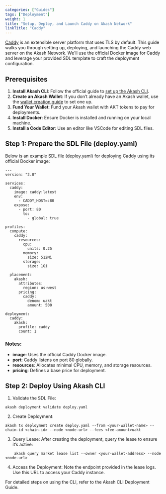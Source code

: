 ```yaml
---
categories: ["Guides"]
tags: ["Deployment"]
weight: 1
title: "Setup, Deploy, and Launch Caddy on Akash Network"
linkTitle: "Caddy"
---
```


[Caddy](https://caddyserver.com/) is an extensible server platform that uses TLS by default. This guide walks you through setting up, deploying, and launching the Caddy web server on the Akash Network. We'll use the official Docker image for Caddy and leverage your provided SDL template to craft the deployment configuration.

## Prerequisites

1. **Install Akash CLI**: Follow the official guide to [set up the Akash CLI](http://localhost:4321/docs/getting-started/quickstart-guides/akash-cli/).
2. **Create an Akash Wallet**: If you don’t already have an Akash wallet, use the [wallet creation guide](http://localhost:4321/docs/getting-started/token-and-wallets/#keplr-wallet) to set one up.
3. **Fund Your Wallet**: Fund your Akash wallet with AKT tokens to pay for deployments.
4. **Install Docker**: Ensure Docker is installed and running on your local machine.
5. **Install a Code Editor**: Use an editor like VSCode for editing SDL files.

## Step 1: Prepare the SDL File (deploy.yaml)

Below is an example SDL file (deploy.yaml) for deploying Caddy using its official Docker image:

```
---
version: "2.0"

services:
  caddy:
    image: caddy:latest
    env:
      - CADDY_HOST=:80
    expose:
      - port: 80
        to:
          - global: true

profiles:
  compute:
    caddy:
      resources:
        cpu:
          units: 0.25
        memory:
          size: 512Mi
        storage:
          size: 1Gi

  placement:
    akash:
      attributes:
        region: us-west
      pricing:
        caddy:
          denom: uakt
          amount: 500

deployment:
  caddy:
    akash:
      profile: caddy
      count: 1
```

### Notes:

- **image**: Uses the official Caddy Docker image.
- **port**: Caddy listens on port 80 globally.
- **resources**: Allocates minimal CPU, memory, and storage resources.
- **pricing**: Defines a base price for deployment.

## Step 2: Deploy Using Akash CLI

1. Validate the SDL File:
```
akash deployment validate deploy.yaml
```

2. Create Deployment:
```
akash tx deployment create deploy.yaml --from <your-wallet-name> --chain-id <chain-id> --node <node-url> --fees <fee-amount>uakt
```
3. Query Lease: After creating the deployment, query the lease to ensure it’s active:
```
    akash query market lease list --owner <your-wallet-address> --node <node-url>
```
4. Access the Deployment: Note the endpoint provided in the lease logs. Use this URL to access your Caddy instance.

For detailed steps on using the CLI, refer to the Akash CLI Deployment Guide.

